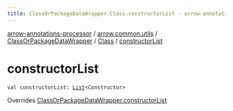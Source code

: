 ```yaml
---
title: ClassOrPackageDataWrapper.Class.constructorList - arrow-annotations-processor
---
```


[arrow-annotations-processor](../../../index.html) / [arrow.common.utils](../../index.html) / [ClassOrPackageDataWrapper](../index.html) / [Class](index.html) / [constructorList](./constructor-list.html)

# constructorList

`val constructorList: `[`List`](https://kotlinlang.org/api/latest/jvm/stdlib/kotlin.collections/-list/index.html)`<Constructor>`

Overrides [ClassOrPackageDataWrapper.constructorList](../constructor-list.html)

